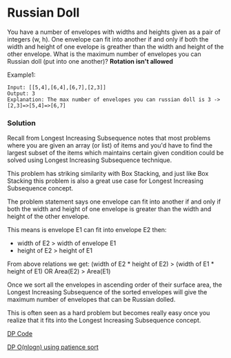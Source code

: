 # Russian Doll

You have a number of envelopes with widths and heights given as a pair of integers (w, h). One envelope can fit into another if and only if both the width and height of one evelope is greather than the width and height of the other envelope.
What is the maximum number of envelopes you can Russian doll (put into one another)?
**Rotation isn't allowed**

Example1:

```
Input: [[5,4],[6,4],[6,7],[2,3]]
Output: 3
Explanation: The max number of envelopes you can russian doll is 3 -> [2,3]=>[5,4]=>[6,7]
```

### Solution

Recall from Longest Increasing Subsequence notes that most problems where you are given an array (or list) of items and you'd have to find the largest subset of the items which maintains certain given condition could be solved using Longest Increasing Subsequence technique.

This problem has striking similarity with Box Stacking, and just like Box Stacking this problem is also a great use case for Longest Increasing Subsequence concept.

The problem statement says one envelope can fit into another if and only if both the width and height of one envelope is greater than the width and height of the other envelope.

This means is envelope E1 can fit into envelope E2 then:

- width of E2 > width of envelope E1
- height of E2 > height of E1

From above relations we get:
(width of E2 \* height of E2) > (width of E1 \* height of E1)
OR Area(E2) > Area(E1)

Once we sort all the envelopes in ascending order of their surface area, the Longest Increasing Subsequence of the sorted envelopes will give the maximum number of envelopes that can be Russian dolled.

This is often seen as a hard problem but becomes really easy once you realize that it fits into the Longest Increasing Subsequence concept.

[DP Code](../Russian-Doll/russian-doll.js)

[DP O(nlogn) using patience sort](../Russian-Doll/russian-doll-patience-sort.js)
